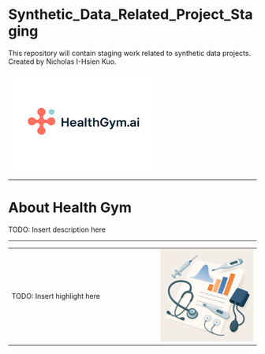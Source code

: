 # Synthetic_Data_Related_Project_Staging

This repository will contain staging work related to synthetic data projects.  
Created by Nicholas I-Hsien Kuo.

<!-- Logo and Branding -->
<p align="left">
  <img src="ImageStuff/ZFig002_HealthGymLogo.png" alt="HealthGym.ai Logo" width="300"/>
</p>

---

# About Health Gym

TODO: Insert description here

---

<!-- Side-by-side layout: text and illustration -->
<table>
<tr>
<td width="60%">
  
TODO: Insert highlight here

</td>
<td width="40%">
  <img src="ImageStuff/ZFig001_HealthAndDevices.png" alt="Health + Data Illustration" width="300"/>
</td>
</tr>
</table>
